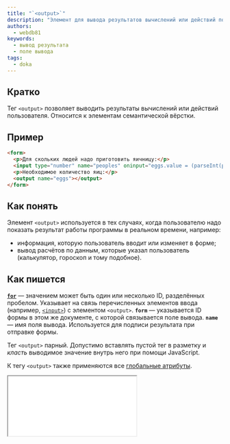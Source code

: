 ```yaml
---
title: "`<output>`"
description: "Элемент для вывода результатов вычислений или действий пользователя"
authors:
  - webdb81
keywords:
  - вывод результата
  - поле вывода
tags:
  - doka
---
```


## Кратко

Тег `<output>` позволяет выводить результаты вычислений или действий пользователя. Относится к элементам семантической вёрстки.

## Пример

```html
<form>
  <p>Для скольких людей надо приготовить яичницу:</p>
  <input type="number" name="peoples" oninput="eggs.value = (parseInt(peoples.value) * 2)">
  <p>Необходимое количество яиц:</p>
  <output name="eggs"></output>
</form>
```

## Как понять

Элемент `<output>` используется в тех случаях, когда пользователю надо показать результат работы программы в реальном времени, например:

- информация, которую пользователь вводит или изменяет в форме;
- вывод расчётов по данным, которые указал пользователь (калькулятор, гороскоп и тому подобное).

## Как пишется

**[`for`](/html/for/)** — значением может быть один или несколько ID, разделённых пробелом. Указывает на связь перечисленных элементов ввода (например, [`<input>`](/html/input/)) с элементом `<output>`.
**`form`** — указывается ID формы в этом же документе, с которой связывается поле вывода.
**`name`** — имя поля вывода. Используется для подписи результата при отправке формы.

Тег `<output>` парный. Допустимо вставлять пустой тег в разметку и _класть_ выводимое значение внутрь него при помощи JavaScript.

К тегу `<output>` также применяются все [глобальные атрибуты](/html/global-attrs/).

<iframe title="Пример использования в форме с рейтингом" src="demos/form-rating/" height="140"></iframe>
